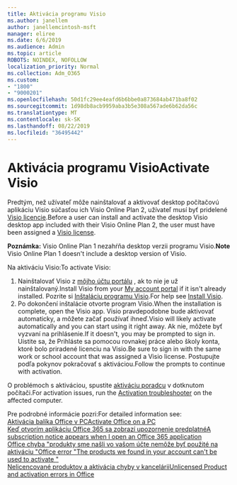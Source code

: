 ```yaml
---
title: Aktivácia programu Visio
ms.author: janellem
author: janellemcintosh-msft
manager: eliree
ms.date: 6/6/2019
ms.audience: Admin
ms.topic: article
ROBOTS: NOINDEX, NOFOLLOW
localization_priority: Normal
ms.collection: Adm_O365
ms.custom:
- "1800"
- "9000201"
ms.openlocfilehash: 50d1fc29ee4eafd6b6bbe0a873684ab471ba8f02
ms.sourcegitcommit: 1d98db8acb9959aba3b5e308a567ade6b62da56c
ms.translationtype: MT
ms.contentlocale: sk-SK
ms.lasthandoff: 08/22/2019
ms.locfileid: "36495442"
---
```

# <a name="activate-visio"></a><span data-ttu-id="3cf0c-102">Aktivácia programu Visio</span><span class="sxs-lookup"><span data-stu-id="3cf0c-102">Activate Visio</span></span>

<span data-ttu-id="3cf0c-103">Predtým, než užívateľ môže nainštalovať a aktivovať desktop počítačovú aplikáciu Visio súčasťou ich Visio Online Plan 2, užívateľ musí byť pridelené [Visio licencie](https://docs.microsoft.com/office365/admin/subscriptions-and-billing/assign-licenses-to-users?wt.mc_id=OfficeAdm_ClientDIA_Alchemy1800).</span><span class="sxs-lookup"><span data-stu-id="3cf0c-103">Before a user can install and activate the desktop Visio desktop app included with their Visio Online Plan 2, the user must have been assigned a [Visio license](https://docs.microsoft.com/office365/admin/subscriptions-and-billing/assign-licenses-to-users?wt.mc_id=OfficeAdm_ClientDIA_Alchemy1800).</span></span>

<span data-ttu-id="3cf0c-104">**Poznámka:** Visio Online Plan 1 nezahŕňa desktop verzii programu Visio.</span><span class="sxs-lookup"><span data-stu-id="3cf0c-104">**Note** Visio Online Plan 1 doesn't include a desktop version of Visio.</span></span>

<span data-ttu-id="3cf0c-105">Na aktiváciu Visio:</span><span class="sxs-lookup"><span data-stu-id="3cf0c-105">To activate Visio:</span></span>

1. <span data-ttu-id="3cf0c-106">Nainštalovať Visio z [môjho účtu portálu](https://portal.office.com/account#installs) , ak to nie je už nainštalovaný.</span><span class="sxs-lookup"><span data-stu-id="3cf0c-106">Install Visio from your [My account portal](https://portal.office.com/account#installs) if it isn't already installed.</span></span> <span data-ttu-id="3cf0c-107">Pozrite si [Inštaláciu programu Visio](https://support.office.com/article/f98f21e3-aa02-4827-9167-ddab5b025710?wt.mc_id=OfficeAdm_ClientDIA_Alchemy1800).</span><span class="sxs-lookup"><span data-stu-id="3cf0c-107">For help see [Install Visio](https://support.office.com/article/f98f21e3-aa02-4827-9167-ddab5b025710?wt.mc_id=OfficeAdm_ClientDIA_Alchemy1800).</span></span>
2. <span data-ttu-id="3cf0c-108">Po dokončení inštalácie otvorte program Visio.</span><span class="sxs-lookup"><span data-stu-id="3cf0c-108">When the installation is complete, open the Visio app.</span></span> <span data-ttu-id="3cf0c-109">Visio pravdepodobne bude aktivovať automaticky, a môžete začať používať ihneď.</span><span class="sxs-lookup"><span data-stu-id="3cf0c-109">Visio will likely activate automatically and you can start using it right away.</span></span> <span data-ttu-id="3cf0c-110">Ak nie, môžete byť vyzvaní na prihlásenie.</span><span class="sxs-lookup"><span data-stu-id="3cf0c-110">If it doesn't, you may be prompted to sign in.</span></span> <span data-ttu-id="3cf0c-111">Uistite sa, že Prihláste sa pomocou rovnakej práce alebo školy konta, ktoré bolo priradené licenciu na Visio.</span><span class="sxs-lookup"><span data-stu-id="3cf0c-111">Be sure to sign in with the same work or school account that was assigned a Visio license.</span></span> <span data-ttu-id="3cf0c-112">Postupujte podľa pokynov pokračovať s aktiváciou.</span><span class="sxs-lookup"><span data-stu-id="3cf0c-112">Follow the prompts to continue with activation.</span></span> 

<span data-ttu-id="3cf0c-113">O problémoch s aktiváciou, spustite [aktiváciu poradcu](https://aka.ms/SARA-OfficeActivation-Alchemy) v dotknutom počítači.</span><span class="sxs-lookup"><span data-stu-id="3cf0c-113">For activation issues, run the [Activation troubleshooter](https://aka.ms/SARA-OfficeActivation-Alchemy) on the affected computer.</span></span>

<span data-ttu-id="3cf0c-114">Pre podrobné informácie pozri:</span><span class="sxs-lookup"><span data-stu-id="3cf0c-114">For detailed information see:</span></span><br>
[<span data-ttu-id="3cf0c-115">Aktivácia balíka Office v PC</span><span class="sxs-lookup"><span data-stu-id="3cf0c-115">Activate Office on a PC</span></span>](https://support.office.com/article/5bd38f38-db92-448b-a982-ad170b1e187e?wt.mc_id=OfficeAdm_ClientDIA_Alchemy1800)<br>
[<span data-ttu-id="3cf0c-116">Keď otvorím aplikáciu Office 365 sa zobrazí upozornenie predplatné</span><span class="sxs-lookup"><span data-stu-id="3cf0c-116">A subscription notice appears when I open an Office 365 application</span></span>](https://support.office.com/article/4cabe32c-f594-4c0e-9191-3d3ade10cceb?wt.mc_id=OfficeAdm_ClientDIA_Alchemy1800)<br>
[<span data-ttu-id="3cf0c-117">Office chyba "produkty sme našli vo vašom účte nemôže byť použité na aktiváciu <app>"</span><span class="sxs-lookup"><span data-stu-id="3cf0c-117">Office error "The products we found in your account can't be used to activate <app>"</span></span>](https://support.office.com/article/c9f9a0b3-5aae-4131-8077-21e6a59f141e?wt.mc_id=OfficeAdm_ClientDIA_Alchemy1800)<br>
[<span data-ttu-id="3cf0c-118">Nelicencované produktov a aktivácia chyby v kancelárii</span><span class="sxs-lookup"><span data-stu-id="3cf0c-118">Unlicensed Product and activation errors in Office</span></span>](https://support.office.com/article/0d23d3c0-c19c-4b2f-9845-5344fedc4380?wt.mc_id=OfficeAdm_ClientDIA_Alchemy1800)